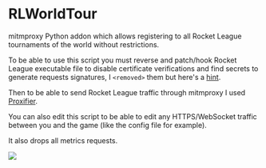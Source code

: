 # RLWorldTour

mitmproxy Python addon which allows registering to all Rocket League tournaments of the world without restrictions.

To be able to use this script you must reverse and patch/hook Rocket League executable file to disable certificate verifications and find secrets to generate requests signatures, I `<removed>` them but here's a [hint](https://github.com/AeonLucid/RocketLeaguePublic).

Then to be able to send Rocket League traffic through mitmproxy I used [Proxifier](https://www.proxifier.com/).

You can also edit this script to be able to edit any HTTPS/WebSocket traffic between you and the game (like the config file for example).

It also drops all metrics requests.

![](https://i.imgur.com/0XxxvtH.gif)